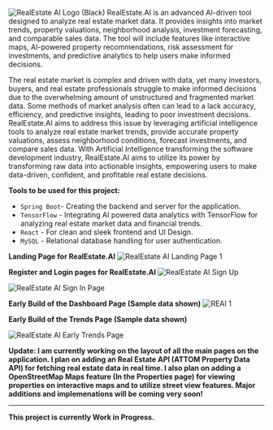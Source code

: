 ![RealEstate AI Logo (Black)](https://github.com/user-attachments/assets/ad231900-5d86-4367-9e41-12a3388eb2fe)
RealEstate.AI is an advanced AI-driven tool designed to analyze real estate market data. It provides insights into market trends, property valuations, neighborhood analysis, investment forecasting, and comparable sales data. The tool will include features like interactive maps, AI-powered property recommendations, risk assessment for investments, and predictive analytics to help users make informed decisions.

The real estate market is complex and driven with data, yet many investors, buyers, and real estate professionals struggle to make informed decisions due to the overwhelming amount of unstructured and fragmented market data. Some methods of market analysis often can lead to a lack accuracy, efficiency, and predictive insights, leading to poor investment decisions. RealEstate.AI aims to address this issue by leveraging artificial intelligence tools to analyze real estate market trends, provide accurate property valuations, assess neighborhood conditions, forecast investments, and compare sales data. With Artificial Intelligence transforming the software development industry, RealEstate.AI aims to utilize its power by transforming raw data into actionable insights, empowering users to make data-driven, confident, and profitable real estate decisions.

**Tools to be used for this project:**

- `Spring Boot`- Creating the backend and server for the application.
- `TensorFlow` - Integrating AI powered data analytics with TensorFlow for analyzing real estate market data and financial trends.
- `React` - For clean and sleek frontend and UI Design.
- `MySQL` - Relational database handling for user authentication.

**Landing Page for RealEstate.AI**
![RealEstate AI Landing Page 1](https://github.com/user-attachments/assets/3bb49320-6e85-4c23-b3f7-cd7a0fff1976)

**Register and Login pages for RealEstate.AI**
![RealEstate AI Sign Up](https://github.com/user-attachments/assets/35cb6140-e3fd-48f2-b976-6694da18ca83)

![RealEstate AI Sign In Page](https://github.com/user-attachments/assets/520de861-1585-4f47-b055-c97734264482)

**Early Build of the Dashboard Page (Sample data shown)**
![REAI 1](https://github.com/user-attachments/assets/3d65790e-466b-4e48-9447-93083b4d3d12)

**Early Build of the Trends Page (Sample data shown)**

![RealEstate AI Early Trends Page](https://github.com/user-attachments/assets/f6bd6bfc-afd3-4382-a945-aaef88bec801)

**Update: I am currently working on the layout of all the main pages on the application.  I plan on adding an Real Estate API (ATTOM Property Data API) for fetching real estate data in real time. I also plan on adding a OpenStreetMap Maps feature (In the Properties page) for viewing properties on interactive maps and to utilize street view features. Major additions and implemenations will be coming very soon!**

-------------------------------------------------------------
**This project is currently Work in Progress.**
